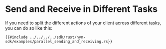 # Send and Receive in Different Tasks
If you need to split the different actions of your client across different tasks, you can do so like this:

```rust, noplayground
{{#include ../../../../sdk/rust/nym-sdk/examples/parallel_sending_and_receiving.rs}}
```
